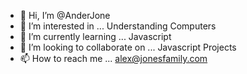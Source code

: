 - 👋 Hi, I’m @AnderJone
- 👀 I’m interested in ... Understanding Computers
- 🌱 I’m currently learning ... Javascript
- 💞️ I’m looking to collaborate on ... Javascript Projects
- 📫 How to reach me ... alex@jonesfamily.com

<!---
AnderJone/AnderJone is a ✨ special ✨ repository because its `README.md` (this file) appears on your GitHub profile.
You can click the Preview link to take a look at your changes.
--->
